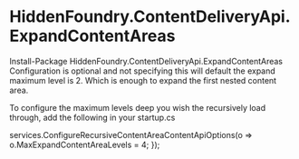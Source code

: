 # HiddenFoundry.ContentDeliveryApi.ExpandContentAreas

Install-Package HiddenFoundry.ContentDeliveryApi.ExpandContentAreas
Configuration is optional and not specifying this will default the expand maximum level is 2. Which is enough to expand the first nested content area.

To configure the maximum levels deep you wish the recursively load through, add the following in your startup.cs


services.ConfigureRecursiveContentAreaContentApiOptions(o =>
    o.MaxExpandContentAreaLevels = 4;
});